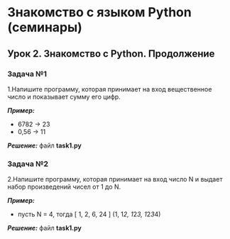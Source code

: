 # **Знакомство с языком Python (семинары)**
## **Урок 2. Знакомство с Python. Продолжение**
### **Задача №1**
1.Напишите программу, которая принимает на вход вещественное число и показывает сумму его цифр.

**_Пример:_**

- 6782 -> 23
- 0,56 -> 11

**_Решение:_** файл **task1.py**

### **Задача №2**
2.Напишите программу, которая принимает на вход число N и выдает набор произведений чисел от 1 до N.

**_Пример:_**

- пусть N = 4, тогда [ 1, 2, 6, 24 ] (1, 1*2, 1*2*3, 1*2*3*4)

**_Решение:_** файл **task1.py**
